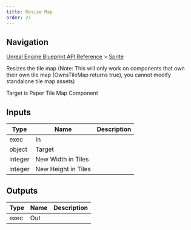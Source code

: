 ```yaml
---
title: Resize Map
order: 27
---
```

## Navigation

[Unreal Engine Blueprint API Reference](https://dev.epicgames.com/documentation/en-us/unreal-engine/BlueprintAPI) > [Sprite](https://dev.epicgames.com/documentation/en-us/unreal-engine/BlueprintAPI/Sprite)

Resizes the tile map (Note: This will only work on components that own their own tile map (OwnsTileMap returns true), you cannot modify standalone tile map assets)

Target is Paper Tile Map Component

## Inputs

| Type | Name | Description |
| --- | --- | --- |
| exec | In |  |
| object | Target |  |
| integer | New Width in Tiles |  |
| integer | New Height in Tiles |  |

## Outputs

| Type | Name | Description |
| --- | --- | --- |
| exec | Out |  |

